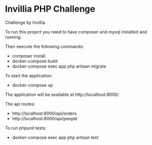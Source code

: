 # Invillia PHP Challenge
Challenge by Invillia

To run this project you need to have composer and mysql installed and running.
  
Then execute the following commands:
 - composer install
 - docker-compose build
 - docker-compose exec app php artisan migrate 
 
To start the application:
 - docker-compose up
 
The application will be available at http://localhost:8000/

The api routes:
 - http://localhost:8000/api/orders
 - http://localhost:8000/api/people

To run phpunit tests:
 - docker-compose exec app php artisan test
